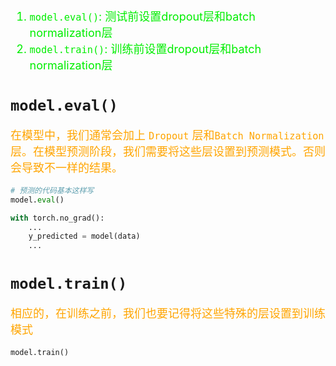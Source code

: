 <!--
 * @Descripttion: 
 * @version: 
 * @Author: sch
 * @Date: 2022-03-07 15:40:21
 * @LastEditors: sch
 * @LastEditTime: 2022-03-07 15:46:42
-->
<font color="gree" size="4">

1. `model.eval()`: 测试前设置dropout层和batch normalization层
2. `model.train()`: 训练前设置dropout层和batch normalization层

</font>

# `model.eval()`
<font color="orange" size="4">

在模型中，我们通常会加上 `Dropout` 层和`Batch Normalization` 层。在模型预测阶段，我们需要将这些层设置到预测模式。否则会导致不一样的结果。

</font>

```python
# 预测的代码基本这样写
model.eval()

with torch.no_grad():
    ...
    y_predicted = model(data)
    ...
```


# `model.train()`
<font color="orange" size="4">

相应的，在训练之前，我们也要记得将这些特殊的层设置到训练模式

</font>

```python
model.train()
```